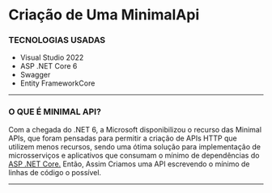 # Criação de Uma MinimalApi

### TECNOLOGIAS USADAS

* Visual Studio 2022
* ASP .NET Core 6
* Swagger
* Entity FrameworkCore


---

### O QUE É MINIMAL API?

Com a chegada do .NET 6, a Microsoft disponibilizou o recurso das Minimal APIs, que foram pensadas para permitir a criação de APIs HTTP que utilizem menos recursos, sendo uma ótima solução para implementação de microsserviços e aplicativos que consumam o mínimo de dependências do
[ASP .NET Core.](https://docs.microsoft.com/pt-br/aspnet/core/?view=aspnetcore-6.0) 
Então, Assim Criamos uma API  escrevendo o mínimo de linhas de código o possível.


------


